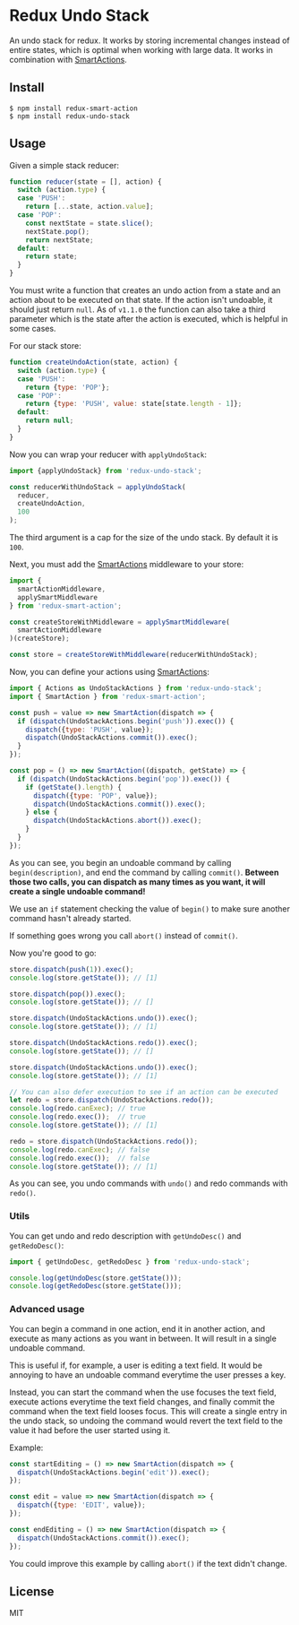 # Redux Undo Stack

An undo stack for redux. It works by storing incremental changes instead of
entire states, which is optimal when working with large data. It works in
combination with
[SmartActions](https://github.com/stephan83/redux-smart-action).

## Install

```
$ npm install redux-smart-action
$ npm install redux-undo-stack
```

## Usage

Given a simple stack reducer:

```js
function reducer(state = [], action) {
  switch (action.type) {
  case 'PUSH':
    return [...state, action.value];
  case 'POP':
    const nextState = state.slice();
    nextState.pop();
    return nextState;
  default:
    return state;
  }
}
```

You must write a function that creates an undo action from a state and an action
about to be executed on that state. If the action isn't undoable, it should
just return `null`. As of `v1.1.0` the function can also take a third
parameter which is the state after the action is executed, which is helpful
in some cases.

For our stack store:

```js
function createUndoAction(state, action) {
  switch (action.type) {
  case 'PUSH':
    return {type: 'POP'};
  case 'POP':
    return {type: 'PUSH', value: state[state.length - 1]};
  default:
    return null;
  }
}
```

Now you can wrap your reducer with `applyUndoStack`:

```js
import {applyUndoStack} from 'redux-undo-stack';

const reducerWithUndoStack = applyUndoStack(
  reducer,
  createUndoAction,
  100
);
```

The third argument is a cap for the size of the undo stack. By default it is
`100`.

Next, you must add the
[SmartActions](https://github.com/stephan83/redux-smart-action) middleware to
your store:

```js
import {
  smartActionMiddleware,
  applySmartMiddleware
} from 'redux-smart-action';

const createStoreWithMiddleware = applySmartMiddleware(
  smartActionMiddleware
)(createStore);

const store = createStoreWithMiddleware(reducerWithUndoStack);
```

Now, you can define your actions using
[SmartActions](https://github.com/stephan83/redux-smart-action):

```js
import { Actions as UndoStackActions } from 'redux-undo-stack';
import { SmartAction } from 'redux-smart-action';

const push = value => new SmartAction(dispatch => {
  if (dispatch(UndoStackActions.begin('push')).exec()) {
    dispatch({type: 'PUSH', value});
    dispatch(UndoStackActions.commit()).exec();
  }
});

const pop = () => new SmartAction((dispatch, getState) => {
  if (dispatch(UndoStackActions.begin('pop')).exec()) {
    if (getState().length) {
      dispatch({type: 'POP', value});
      dispatch(UndoStackActions.commit()).exec();
    } else {
      dispatch(UndoStackActions.abort()).exec();
    }
  }
});
```

As you can see, you begin an undoable command by calling `begin(description)`,
and end the command by calling `commit()`. **Between those two calls, you can
dispatch as many times as you want, it will create a single undoable command!**

We use an `if` statement checking the value of `begin()` to make sure another
command hasn't already started.

If something goes wrong you call `abort()` instead of `commit()`.

Now you're good to go:

```js
store.dispatch(push(1)).exec();
console.log(store.getState()); // [1]

store.dispatch(pop()).exec();
console.log(store.getState()); // []

store.dispatch(UndoStackActions.undo()).exec();
console.log(store.getState()); // [1]

store.dispatch(UndoStackActions.redo()).exec();
console.log(store.getState()); // []

store.dispatch(UndoStackActions.undo()).exec();
console.log(store.getState()); // [1]

// You can also defer execution to see if an action can be executed
let redo = store.dispatch(UndoStackActions.redo());
console.log(redo.canExec); // true
console.log(redo.exec());  // true
console.log(store.getState()); // [1]

redo = store.dispatch(UndoStackActions.redo());
console.log(redo.canExec); // false
console.log(redo.exec());  // false
console.log(store.getState()); // [1]
```

As you can see, you undo commands with `undo()` and redo commands with `redo()`.

### Utils

You can get undo and redo description with `getUndoDesc()` and `getRedoDesc()`:

```js
import { getUndoDesc, getRedoDesc } from 'redux-undo-stack';

console.log(getUndoDesc(store.getState()));
console.log(getRedoDesc(store.getState()));
```

### Advanced usage

You can begin a command in one action, end it in another action, and
execute as many actions as you want in between. It will result in a single
undoable command.

This is useful if, for example, a user is editing a text field. It would be
annoying to have an undoable command everytime the user presses a key.

Instead, you can start the command when the use focuses the text field, execute
actions everytime the text field changes, and finally commit the command when
the text field looses focus. This will create a single entry in the undo stack,
so undoing the command would revert the text field to the value it had before
the user started using it.

Example:

```js
const startEditing = () => new SmartAction(dispatch => {
  dispatch(UndoStackActions.begin('edit')).exec();
});

const edit = value => new SmartAction(dispatch => {
  dispatch({type: 'EDIT', value});
});

const endEditing = () => new SmartAction(dispatch => {
  dispatch(UndoStackActions.commit()).exec();
});
```

You could improve this example by calling `abort()` if the text didn't change.

## License

MIT
